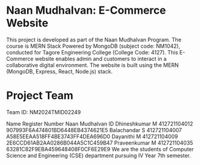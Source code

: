 # Naan Mudhalvan: E-Commerce Website

This project is developed as part of the Naan Mudhalvan Program. The course is MERN Stack Powered by MongoDB (subject code: NM1042), conducted for Tagore Engineering College (College Code: 4127). This E-Commerce website enables admin and customers to interact in a collaborative digital environment. The website is built using the MERN (MongoDB, Express, React, Node.js) stack.

# Project Team

Team ID: NM2024TMID02249

Name	Register Number	Naan Mudhalvan ID
Dhineshkumar M	412721104012	907993F6A474801BD6448EB4374621E5
Balachandar S	412721104007	A58E5EEAA518FF4BE3743FF4DEA696D0
Dayanithi M	412721104009	2E6CCD61AB2AA0286B044A5C1C459B47
Praveenkumar M	412721104035	63281C82F9EBA459648408F0CF6E29E9
We are the students of Computer Science and Engineering (CSE) department pursuing IV Year 7th semester.

